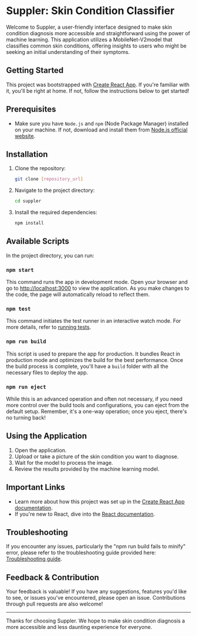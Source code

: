 
# Suppler: Skin Condition Classifier

Welcome to Suppler, a user-friendly interface designed to make skin condition diagnosis more accessible and straightforward using the power of machine learning. This application utilizes a MobileNet-V2model that classifies common skin conditions, offering insights to users who might be seeking an initial understanding of their symptoms.

## Getting Started

This project was bootstrapped with [Create React App](https://github.com/facebook/create-react-app). If you're familiar with it, you'll be right at home. If not, follow the instructions below to get started!

## Prerequisites

- Make sure you have `Node.js` and `npm` (Node Package Manager) installed on your machine. If not, download and install them from [Node.js official website](https://nodejs.org/).

## Installation

1. Clone the repository:
   ```bash
   git clone [repository_url]
   ```

2. Navigate to the project directory:
   ```bash
   cd suppler
   ```

3. Install the required dependencies:
   ```bash
   npm install
   ```

## Available Scripts

In the project directory, you can run:

### `npm start`

This command runs the app in development mode. Open your browser and go to [http://localhost:3000](http://localhost:3000) to view the application. As you make changes to the code, the page will automatically reload to reflect them.

### `npm test`

This command initiates the test runner in an interactive watch mode. For more details, refer to [running tests](https://facebook.github.io/create-react-app/docs/running-tests).

### `npm run build`

This script is used to prepare the app for production. It bundles React in production mode and optimizes the build for the best performance. Once the build process is complete, you'll have a `build` folder with all the necessary files to deploy the app.

### `npm run eject`

While this is an advanced operation and often not necessary, if you need more control over the build tools and configurations, you can eject from the default setup. Remember, it's a one-way operation; once you eject, there's no turning back!

## Using the Application

1. Open the application.
2. Upload or take a picture of the skin condition you want to diagnose.
3. Wait for the model to process the image.
4. Review the results provided by the machine learning model.

## Important Links

- Learn more about how this project was set up in the [Create React App documentation](https://facebook.github.io/create-react-app/docs/getting-started).
- If you're new to React, dive into the [React documentation](https://reactjs.org/).

## Troubleshooting

If you encounter any issues, particularly the "npm run build fails to minify" error, please refer to the troubleshooting guide provided here: [Troubleshooting guide](https://facebook.github.io/create-react-app/docs/troubleshooting#npm-run-build-fails-to-minify).

## Feedback & Contribution

Your feedback is valuable! If you have any suggestions, features you'd like to see, or issues you've encountered, please open an issue. Contributions through pull requests are also welcome!

---

Thanks for choosing Suppler. We hope to make skin condition diagnosis a more accessible and less daunting experience for everyone.

